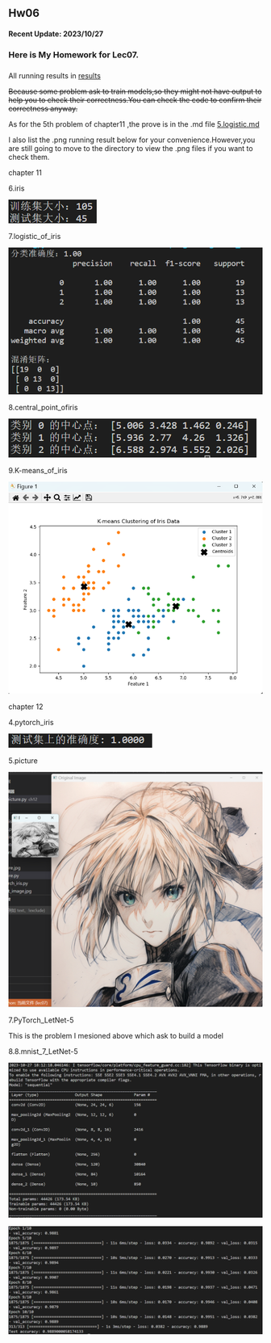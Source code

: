## Hw06

#### Recent Update: 2023/10/27

### Here is My Homework for Lec07.

### 
All running results in [results](https://github.com/kevinyao0901/Introduction-to-Data-Science-and-Engineering/tree/main/machine_learning/results)

~~Because some problem ask to train models,so they might not have output to help you to check their correctness.You can check the code to confirm their correctness anyway.~~

As for the 5th problem of chapter11 ,the prove is in the .md file [5.logistic.md](https://github.com/kevinyao0901/Introduction-to-Data-Science-and-Engineering/blob/main/machine_learning/ch11/5.logistic.md)

I also list the .png running result below for your convenience.However,you are still going to move to the directory to view the .png files if you want to check them.

chapter 11

6.iris

![error](https://github.com/kevinyao0901/Introduction-to-Data-Science-and-Engineering/blob/main/machine_learning/results/%E5%B1%8F%E5%B9%95%E6%88%AA%E5%9B%BE%202023-10-27%20171624.png)

7.logistic_of_iris

![error](https://github.com/kevinyao0901/Introduction-to-Data-Science-and-Engineering/blob/main/machine_learning/results/%E5%B1%8F%E5%B9%95%E6%88%AA%E5%9B%BE%202023-10-27%20171634.png)

8.central_point_ofiris

![error](https://github.com/kevinyao0901/Introduction-to-Data-Science-and-Engineering/blob/main/machine_learning/results/%E5%B1%8F%E5%B9%95%E6%88%AA%E5%9B%BE%202023-10-27%20171910.png)

9.K-means_of_iris

![error](https://github.com/kevinyao0901/Introduction-to-Data-Science-and-Engineering/blob/main/machine_learning/results/%E5%B1%8F%E5%B9%95%E6%88%AA%E5%9B%BE%202023-10-27%20172052.png)

chapter 12

4.pytorch_iris

![error](https://github.com/kevinyao0901/Introduction-to-Data-Science-and-Engineering/blob/main/machine_learning/results/%E5%B1%8F%E5%B9%95%E6%88%AA%E5%9B%BE%202023-10-27%20173127.png)

5.picture

![error](https://github.com/kevinyao0901/Introduction-to-Data-Science-and-Engineering/blob/main/machine_learning/results/%E5%B1%8F%E5%B9%95%E6%88%AA%E5%9B%BE%202023-10-27%20174841.png)

7.PyTorch_LetNet-5

This is the problem I mesioned above which ask to build a model

8.8.mnist_7_LetNet-5

![error](https://github.com/kevinyao0901/Introduction-to-Data-Science-and-Engineering/blob/main/machine_learning/results/%E5%B1%8F%E5%B9%95%E6%88%AA%E5%9B%BE%202023-10-27%20181444.png)

![error](https://github.com/kevinyao0901/Introduction-to-Data-Science-and-Engineering/blob/main/machine_learning/results/%E5%B1%8F%E5%B9%95%E6%88%AA%E5%9B%BE%202023-10-27%20181515.png)
